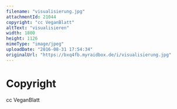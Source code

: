 ```yaml
---
filename: "visualisierung.jpg"
attachmentId: 21044
copyright: "cc VeganBlatt"
altText: "visualisieren"
width: 1800
height: 1126
mimeType: "image/jpeg"
uploadDate: "2016-08-31 17:54:34"
originalUrl: "https://bxq4fb.myraidbox.de/i/visualisierung.jpg"
---
```


# Copyright

cc VeganBlatt

